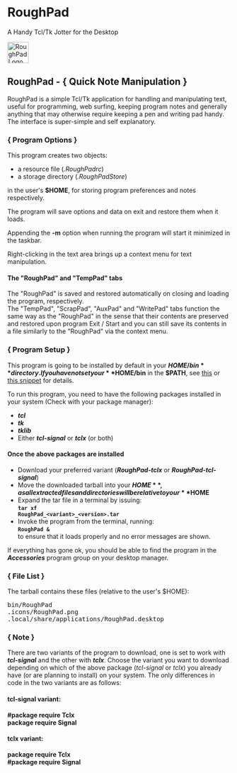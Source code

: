 # RoughPad
A Handy Tcl/Tk Jotter for the Desktop

<img alt="RoughPad Logo" src="http://ideaware.xyz/wp-content/uploads/2015/12/RoughPad.png" width="48px" height="48px" />

## RoughPad - { Quick Note Manipulation }
RoughPad is a simple Tcl/Tk application for handling and manipulating text, useful for programming, web surfing, keeping program notes and generally anything that may otherwise require keeping a pen and writing pad handy. The interface is super-simple and self explanatory.

### { Program Options }
This program creates two objects:
- a resource file (_.RoughPadrc_)
- a storage directory (_.RoughPadStore_)

in the user's **$HOME**, for storing program preferences and notes respectively.

The program will save options and data on exit and restore them when it loads.

Appending the **-m** option when running the program will start it minimized in the taskbar.

Right-clicking in the text area brings up a context menu for text manipulation.

#### The "RoughPad" and "TempPad" tabs
The "RoughPad" is saved and restored automatically on closing and loading the program, respectively.  
The "TempPad", "ScrapPad", "AuxPad" and "WritePad" tabs function the same way as the "RoughPad" in the sense that their contents are preserved and restored upon program Exit / Start and you can still save its contents in a file similarly to the "RoughPad" via the context menu.

### { Program Setup }
This program is going to be installed by default in your **$HOME/bin** directory. If you have not set your **$HOME/bin** in the **$PATH**, see [this](http://istos.xyz/linux/include-homebin-in-any-desktop-environment/ "Include $HOME/bin in any Desktop Environment") or [this snippet](http://istos.xyz/linux/include-homebin-in-the-path-for-bash-shell "Setup your $HOME/bin in the $PATH") for details.

To run this program, you need to have the following packages installed in your system (Check with your package manager):

- _**tcl**_
- _**tk**_
- _**tklib**_
- Either _**tcl-signal**_ or _**tclx**_ (or both)

#### Once the above packages are installed
- Download your preferred variant (**_RoughPad-tclx_** or _**RoughPad-tcl-signal**_)
- Move the downloaded tarball into your **$HOME**, as all extracted files and directories will be relative to your **$HOME**
- Expand the tar file in a terminal by issuing:  
<code>**tar xf RoughPad\_&lt;variant&gt;_&lt;version&gt;.tar**</code>
- Invoke the program from the terminal, running:  
<code>**RoughPad &**</code>  
to ensure that it loads properly and no error messages are shown.

If everything has gone ok, you should be able to find the program in the _**Accessories**_ program group on your desktop manager.

### { File List }
The tarball contains these files (relative to the user's $HOME):
<pre>
bin/RoughPad
.icons/RoughPad.png
.local/share/applications/RoughPad.desktop
</pre>

### { Note }
There are two variants of the program to download, one is set to work with _**tcl-signal**_ and the other with _**tclx**_. Choose the variant you want to download depending on which of the above package (_tcl-signal_ or _tclx_) you already have (or are planning to install) on your system. The only differences in code in the two variants are as follows:

#### tcl-signal variant:
**#package require Tclx**  
**package require Signal**  

#### tclx variant:
**package require Tclx**  
**#package require Signal**
